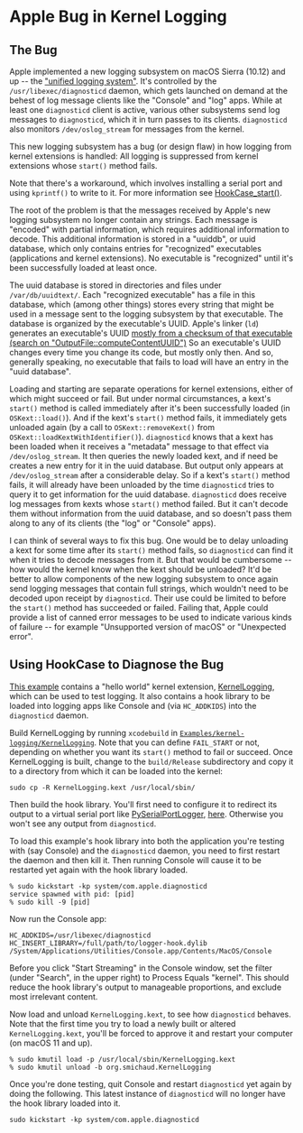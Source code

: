 # Apple Bug in Kernel Logging

## The Bug

Apple implemented a new logging subsystem on macOS Sierra (10.12) and
up -- the ["unified logging system"](https://developer.apple.com/documentation/os/logging).
It's controlled by the `/usr/libexec/diagnosticd` daemon, which gets
launched on demand at the behest of log message clients like the
"Console" and "log" apps. While at least one `diagnosticd` client is
active, various other subsystems send log messages to `diagnosticd`,
which it in turn passes to its clients. `diagnosticd` also monitors
`/dev/oslog_stream` for messages from the kernel.

This new logging subsystem has a bug (or design flaw) in how logging
from kernel extensions is handled:  All logging is suppressed from
kernel extensions whose `start()` method fails.

Note that there's a workaround, which involves installing a serial
port and using `kprintf()` to write to it. For more information see
[HookCase_start()](HookCase/HookCase/HookCase.cpp#L14983).

The root of the problem is that the messages received by Apple's new
logging subsystem no longer contain any strings. Each message is
"encoded" with partial information, which requires additional
information to decode. This additional information is stored in a
"uuiddb", or uuid database, which only contains entries for
"recognized" executables (applications and kernel extensions). No
executable is "recognized" until it's been successfully loaded at
least once.

The uuid database is stored in directories and files under
`/var/db/uuidtext/`. Each "recognized executable" has a file in this
database, which (among other things) stores every string that might be
used in a message sent to the logging subsystem by that executable.
The database is organized by the executable's UUID. Apple's linker
(`ld`) generates an executable's UUID
[mostly from a checksum of that executable (search on "OutputFile::computeContentUUID")](https://opensource.apple.com/source/ld64/ld64-274.2/src/ld/OutputFile.cpp.auto.html)
So an executable's UUID changes every time you change its code, but
mostly only then. And so, generally speaking, no executable that
fails to load will have an entry in the "uuid database".

Loading and starting are separate operations for kernel extensions,
either of which might succeed or fail. But under normal circumstances,
a kext's `start()` method is called immediately after it's been
successfully loaded (in `OSKext::load()`). And if the kext's `start()`
method fails, it immediately gets unloaded again (by a call to
`OSKext::removeKext()` from `OSKext::loadKextWithIdentifier()`).
`diagnosticd` knows that a kext has been loaded when it receives a
"metadata" message to that effect via `/dev/oslog_stream`. It then
queries the newly loaded kext, and if need be creates a new entry for
it in the uuid database. But output only appears at
`/dev/oslog_stream` after a considerable delay. So if a kext's
`start()` method fails, it will already have been unloaded by the time
`diagnosticd` tries to query it to get information for the uuid
database. `diagnosticd` does receive log messages from kexts whose
`start()` method failed. But it can't decode them without information
from the uuid database, and so doesn't pass them along to any of its
clients (the "log" or "Console" apps).

I can think of several ways to fix this bug. One would be to delay
unloading a kext for some time after its `start()` method fails, so
`diagnosticd` can find it when it tries to decode messages from it.
But that would be cumbersome -- how would the kernel know when the
kext should be unloaded? It'd be better to allow components of the new
logging subsystem to once again send logging messages that contain
full strings, which wouldn't need to be decoded upon receipt by
`diagnosticd`. Their use could be limited to before the `start()`
method has succeeded or failed. Failing that, Apple could provide a
list of canned error messages to be used to indicate various kinds of
failure -- for example "Unsupported version of macOS" or "Unexpected
error".

## Using HookCase to Diagnose the Bug

[This example](Examples/kernel-logging/) contains a "hello world"
kernel extension, [KernelLogging](Examples/kernel-logging/KernelLogging/),
which can be used to test logging. It also contains a hook library to
be loaded into logging apps like Console and (via `HC_ADDKIDS`) into
the `diagnosticd` daemon.

Build KernelLogging by running `xcodebuild` in
[`Examples/kernel-logging/KernelLogging`](Examples/kernel-logging/KernelLogging/).
Note that you can define `FAIL_START` or not, depending on whether you
want its `start()` method to fail or succeed. Once KernelLogging is
built, change to the `build/Release` subdirectory and copy it to a
directory from which it can be loaded into the kernel:

```
sudo cp -R KernelLogging.kext /usr/local/sbin/
```

Then build the hook library. You'll first need to configure it to
redirect its output to a virtual serial port like
[PySerialPortLogger](https://github.com/steven-michaud/PySerialPortLogger),
[here](Examples/kernel-logging/hook.mm#L344). Otherwise you won't see
any output from `diagnosticd`.

To load this example's hook library into both the application you're
testing with (say Console) and the `diagnosticd` daemon, you need to
first restart the daemon and then kill it. Then running Console will
cause it to be restarted yet again with the hook library loaded.

```
% sudo kickstart -kp system/com.apple.diagnosticd
service spawned with pid: [pid]
% sudo kill -9 [pid]
```

Now run the Console app:

```
HC_ADDKIDS=/usr/libexec/diagnosticd HC_INSERT_LIBRARY=/full/path/to/logger-hook.dylib /System/Applications/Utilities/Console.app/Contents/MacOS/Console
```

Before you click "Start Streaming" in the Console window, set the
filter (under "Search", in the upper right) to Process Equals
"kernel". This should reduce the hook library's output to manageable
proportions, and exclude most irrelevant content.

Now load and unload `KernelLogging.kext`, to see how `diagnosticd`
behaves. Note that the first time you try to load a newly built or
altered `KernelLogging.kext`, you'll be forced to approve it and
restart your computer (on macOS 11 and up).

```
% sudo kmutil load -p /usr/local/sbin/KernelLogging.kext
% sudo kmutil unload -b org.smichaud.KernelLogging
```

Once you're done testing, quit Console and restart `diagnosticd` yet
again by doing the following. This latest instance of `diagnosticd`
will no longer have the hook library loaded into it.

```
sudo kickstart -kp system/com.apple.diagnosticd
```

